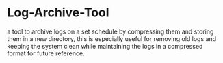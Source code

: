 # Log-Archive-Tool
a tool to archive logs on a set schedule by compressing them and storing them in a new directory, this is especially useful for removing old logs and keeping the system clean while maintaining the logs in a compressed format for future reference. 
